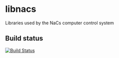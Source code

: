 # libnacs

Libraries used by the NaCs computer control system

## Build status

[![Build Status](https://travis-ci.com/nacs-lab/libnacs.svg?branch=master)](https://travis-ci.com/nacs-lab/libnacs)
